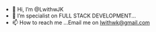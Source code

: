 - 👋 Hi, I’m @LwithwJK
- 👀 I’m specialist on  FULL STACK DEVELOPMENT...
- 📫 How to reach me ...Email me on lwithwk@gmail.com

<!---
LwithwJK/LwithwJK is a ✨ special ✨ repository because its `README.md` (this file) appears on your GitHub profile.
You can click the Preview link to take a look at your changes.
--->
